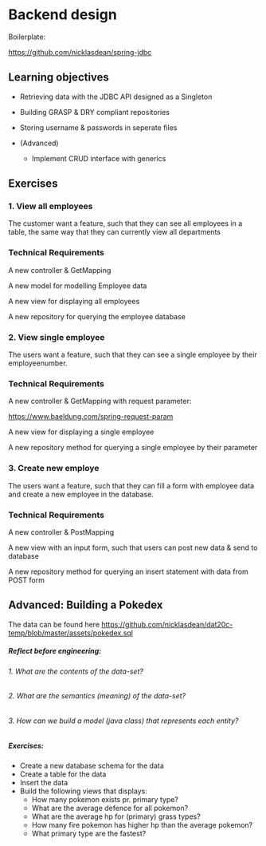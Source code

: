 # Backend design

Boilerplate:

https://github.com/nicklasdean/spring-jdbc

## **Learning objectives**

- Retrieving data with the JDBC API designed as a Singleton

- Building GRASP & DRY compliant repositories

- Storing username & passwords in seperate files

- (Advanced)

  - Implement CRUD interface with generics

  

## Exercises

### 1. View all employees

The customer  want a feature, such that they can see all employees in a table, the same way that they can currently view all departments

### Technical Requirements

A new controller & GetMapping

A new model for modelling Employee data

A new view for displaying all employees

A new repository for querying the employee database



### 2. View single employee

The users want a feature, such that they can see a single employee by their employeenumber.

### Technical Requirements

A new controller & GetMapping with request parameter:

https://www.baeldung.com/spring-request-param

A new view for displaying a single employee

A new repository method for querying a single employee by their parameter



### 3. Create new employe

The users want a feature, such that they can fill a form with employee data and create a new employee in the database.

### Technical Requirements

A new controller & PostMapping

A new view with an input form, such that users can post new data & send to database

A new repository method for querying an insert statement with data from POST form



## Advanced: Building a Pokedex

The data can be found here https://github.com/nicklasdean/dat20c-temp/blob/master/assets/pokedex.sql

##### Reflect before engineering:

###### 1. What are the contents of the data-set?

###### 2. What are the semantics (meaning) of the data-set?

###### 3. How can we build a model (java class) that represents each entity? 

##### Exercises:

- Create a new database schema for the data
- Create a table for the data
- Insert the data
- Build the following views that displays:
  - How many pokemon exists pr. primary type?
  - What are the average defence for all pokemon?
  - What are the average hp for (primary) grass types?
  - How many fire pokemon has higher hp than the average pokemon?
  - What primary type are the fastest?

